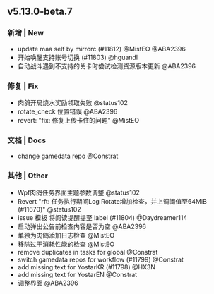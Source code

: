 ## v5.13.0-beta.7

### 新增 | New

* update maa self by mirrorc (#11812) @MistEO @ABA2396
* 开始唤醒支持账号切换 (#11803) @hguandl
* 自动战斗遇到不支持的关卡时尝试检测资源版本更新 @ABA2396

### 修复 | Fix

* 肉鸽开局烧水奖励领取失败 @status102
* rotate_check 位置错误 @ABA2396
* revert: "fix: 修复上传卡住的问题" @MistEO

### 文档 | Docs

* change gamedata repo @Constrat

### 其他 | Other

* Wpf肉鸽任务界面主题参数调整 @status102
* Revert "rft: 任务执行期间Log Rotate增加检查，并上调阈值至64MiB (#11670)" @status102
* issue 模板 将阅读提醒提至 label (#11804) @Daydreamer114
* 启动弹出公告前检查内容是否为空 @ABA2396
* 单独为肉鸽添加日志检查 @MistEO
* 移除过于消耗性能的检查 @MistEO
* remove duplicates in tasks for global @Constrat
* switch gamedata repos for workflow (#11799) @Constrat
* add missing text for YostarKR (#11798) @HX3N
* add missing text for YostarEN @Constrat
* 调整界面 @ABA2396
